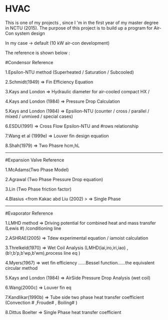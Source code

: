 # HVAC

This is one of my projects , since I 'm  in the first year of my master degree in NCTU (2015).
The purpose of this project is to build up a program for Air-Con system design

In my case -> default (10 kW air-con development)

The reference is shown below :

#Condensor Reference

1.Epsilon-NTU method (Superheated / Saturation / Subcooled)

2.Schmidt(1949) => Fin Efficiency Equation

3.Kays and London => Hydraulic diameter for air-cooled compact HX / 

4.Kays and London (1984) => Pressure Drop Calculation

5.Kays and London (1984) => Epsilion-NTU (counter / cross / parallel / mixed / unmixed / special cases)

6.ESDU(1991) => Cross Flow Epsilon-NTU  and #rows relationship

7.Wang et al (1999e) => Louver fin design equation 

8.Shah(1979) => Two Phasre hcm,hL

----------------------------------------------------------------------------------------------------------------------------

#Expansion Valve Reference

1.McAdams(Two Phase Model)

2.Agrawal (Two Phase Pressure Drop equation)

3.Lin (Two Phase friction factor)

4.Blasius <from Kakac abd Liu (2002) > => Single Phase

----------------------------------------------------------------------------------------------------------------------------

#Evaporator Reference

1.LMHD method => Driving potential for combined heat and mass transfer (Lewis #) /conditioning line 

2.ASHRAE(2005) => Tdew experimental equation / iamoist calculation

3.Threlkeld(1970) => Wet Coil Analysis (LMHD(iai,iro,iri,iao) ,(b’r,b’p,b’wp,b’wm),process line eq ) 

4.Myers(1967) => wet fin efficiency …...Bessel function…...the equivalent circular method

5.Kays and London (1984) => AirSide Pressure Drop Analysis (wet coil)

6.Wang(2000c) => Louver fin eq

7.Kandlikar(1990b) => Tube side two phase heat transfer coefficient (Convection # ,Froude# , Boiling# )

8.Dittus Boelter => Single Phase heat transfer coefficient
